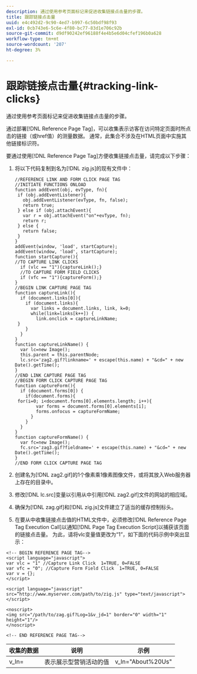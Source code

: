 ```yaml
---
description: 通过使用参考页面标记来促进收集链接点击量的步骤。
title: 跟踪链接点击量
uuid: e4c492d2-9c90-4ed7-b997-6c50bdf98f93
exl-id: 0cb743e6-5c6e-4f80-bc77-83d1e706c92b
source-git-commit: d9df90242ef96188f4e4b5e6d04cfef196b0a628
workflow-type: tm+mt
source-wordcount: '207'
ht-degree: 3%

---
```


# 跟踪链接点击量{#tracking-link-clicks}

通过使用参考页面标记来促进收集链接点击量的步骤。

通过部署[!DNL Reference Page Tag]，可以收集表示访客在访问特定页面时所点击的链接（或href值）的测量数据。 通常，此集合不涉及在HTML页面中实施其他链接标识符。

要通过使用[!DNL Reference Page Tag]方便收集链接点击量，请完成以下步骤：

1. 将以下代码复制到名为[!DNL zig.js]的现有文件中：

   ```
   //REFERENCE LINK AND FORM CLICK PAGE TAG 
   //INITIATE FUNCTIONS ONLOAD 
   function addEvent(obj, evType, fn){  
    if (obj.addEventListener){  
      obj.addEventListener(evType, fn, false);  
      return true;  
    } else if (obj.attachEvent){  
      var r = obj.attachEvent("on"+evType, fn);  
      return r;  
    } else {  
      return false;  
    }  
   } 
   addEvent(window, 'load', startCapture); 
   addEvent(window, 'load', startCapture); 
   function startCapture(){ 
   //TO CAPTURE LINK CLICKS 
     if (vlc == "1"){captureLink();} 
     //TO CAPTURE FORM FIELD CLICKS 
     if (vfc == "1"){captureForm();} 
   } 
   //BEGIN LINK CAPTURE PAGE TAG 
   function captureLink(){ 
     if (document.links[0]){ 
       if (document.links){ 
         var links = document.links, link, k=0; 
         while(link=links[k++]) { 
           link.onclick = captureLinkName; 
    } 
       } 
     } 
   } 
   function captureLinkName() { 
     var lc=new Image(); 
     this.parent = this.parentNode; 
     lc.src='zag2.gif?linkname=' + escape(this.name) + "&cd=" + new Date().getTime(); 
   } 
   //END LINK CAPTURE PAGE TAG 
   //BEGIN FORM CLICK CAPTURE PAGE TAG 
   function captureForm(){ 
     if (document.forms[0]) { 
       if(document.forms){ 
    for(i=0; i<document.forms[0].elements.length; i++){ 
           var forms = document.forms[0].elements[i]; 
           forms.onfocus = captureFormName; 
         } 
       } 
     } 
   } 
   function captureFormName() { 
     var fc=new Image(); 
     fc.src='zag3.gif?fieldname=' + escape(this.name) + "&cd=" + new Date().getTime(); 
   } 
   //END FORM CLICK CAPTURE PAGE TAG
   ```

1. 创建名为[!DNL zag2.gif]的1个像素乘1像素图像文件，或将其放入Web服务器上存在的目录中。
1. 修改[!DNL lc.src]变量以引用从中引用[!DNL zag2.gif]文件的网站的相应域。

1. 确保为[!DNL zag.gif]和[!DNL zig.js]文件建立了适当的缓存控制标头。

1. 在要从中收集链接点击值的HTML文件中，必须修改[!DNL Reference Page Tag Execution Call]以通知[!DNL Page Tag Execution Script]以捕获该页面的链接点击量。 为此，请将vlc变量值更改为“1”，如下面的代码示例中突出显示：

```
<!-- BEGIN REFERENCE PAGE TAG--> 
<script language="javascript"> 
var vlc = "1" //Capture Link Click  1=TRUE, 0=FALSE 
var vfc = "0"; //Capture Form Field Click  1=TRUE, 0=FALSE 
var v = {}; 
</script> 
 
<script language="javascript" src=”http://www.myserver.com/path/to/zig.js" type="text/javascript"></script> 
 
<noscript> 
<img src="/path/to/zag.gif?Log=1&v_jd=1" border="0" width="1" height="1"/> 
</noscript> 
 
<!-- END REFERENCE PAGE TAG-->
```

| 收集的数据 | 说明 | 示例 |
|---|---|---|
| v_ln= | 表示展示型营销活动的值 | v_ln=&quot;About%20Us&quot; |
